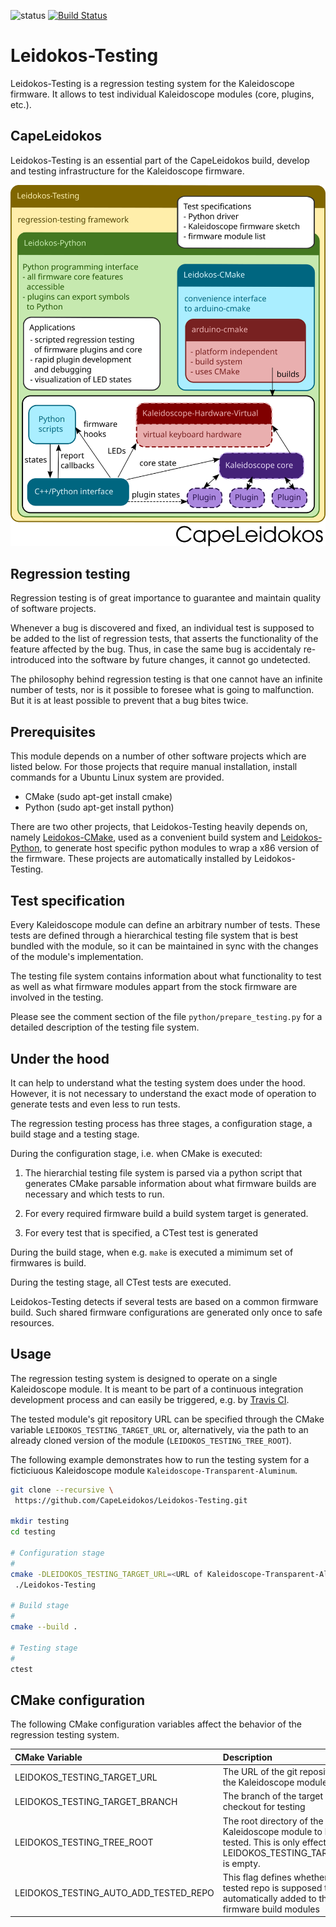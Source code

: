 ![status][st:experimental] [![Build Status][travis:image]][travis:status]

[travis:image]: https://travis-ci.org/CapeLeidokos/Leidokos-Testing.svg?branch=master
[travis:status]: https://travis-ci.org/CapeLeidokos/Leidokos-Testing

[st:stable]: https://img.shields.io/badge/stable-✔-black.svg?style=flat&colorA=44cc11&colorB=494e52
[st:broken]: https://img.shields.io/badge/broken-X-black.svg?style=flat&colorA=e05d44&colorB=494e52
[st:experimental]: https://img.shields.io/badge/experimental----black.svg?style=flat&colorA=dfb317&colorB=494e52

# Leidokos-Testing
Leidokos-Testing is a regression testing system for the Kaleidoscope firmware.
It allows to test individual Kaleidoscope modules (core, plugins, etc.).

## CapeLeidokos
Leidokos-Testing is an essential part of the CapeLeidokos build, develop and testing infrastructure for the Kaleidoscope firmware.

<img src="https://github.com/CapeLeidokos/CapeLeidokos/blob/master/CapeLeidokos.svg?sanitize=true">

## Regression testing
Regression testing is of great importance to guarantee and maintain quality of
software projects.

Whenever a bug is discovered and fixed,
an individual test is supposed to be added to the list of regression tests, that asserts the functionality
of the feature affected by the bug. Thus, in case the same bug is accidentaly re-introduced
into the software by future changes, it cannot go undetected.

The philosophy behind regression testing is that one cannot have an infinite number of tests,
nor is it possible to foresee what is going to malfunction. But it is at
least possible to prevent that a bug bites twice.

## Prerequisites
This module depends on a number of other software projects which are listed below. For those projects that require manual installation, install commands for a Ubuntu Linux system
are provided.

* CMake (sudo apt-get install cmake)
* Python (sudo apt-get install python)

There are two other projects, that Leidokos-Testing heavily depends on,
namely [Leidokos-CMake](https://github.com/CapeLeidokos/Leidokos-CMake), used as a convenient build system and [Leidokos-Python](https://github.com/CapeLeidokos/Leidokos-Python),
to generate host specific python modules to wrap a x86 version of the
firmware. These projects are automatically installed by Leidokos-Testing.

## Test specification
Every Kaleidoscope module can define an arbitrary number of tests. These tests are defined through a hierarchical testing file system that is best bundled with the module, so it can be maintained in sync with the changes of the module's implementation.

The testing file system contains information about what functionality to
test as well as what firmware modules appart from the stock firmware are involved in the testing.

Please see the comment section of the file `python/prepare_testing.py`
for a detailed description of the testing file system.

## Under the hood
It can help to understand what the testing system does under the hood. However, it is not necessary to understand the exact mode of operation to generate tests and even less to run tests.

The regression testing process has three stages, a configuration stage, a build stage
and a testing stage.

During the configuration stage, i.e. when CMake is executed:

1. The hierarchial testing file system is parsed via a python script that generates CMake parsable information about what firmware builds are necessary and which tests to run.

2. For every required firmware build a build system target is generated.

3. For every test that is specified, a CTest test is generated

During the build stage, when e.g. `make` is executed a mimimum set of firmwares is build.

During the testing stage, all CTest tests are executed.

Leidokos-Testing detects if several tests are based on a common
firmware build. Such shared firmware configurations are generated only once to safe resources.

## Usage
The regression testing system is designed to operate on a single Kaleidoscope module. It is meant to be part of a continuous integration development process and can easily be triggered, e.g. by [Travis CI](https://travis-ci.org/).

The tested module's git repository URL can be specified through the CMake variable
`LEIDOKOS_TESTING_TARGET_URL` or, alternatively, via the path
to an already cloned version of the module (`LEIDOKOS_TESTING_TREE_ROOT`).

The following example demonstrates how to run the testing system for a ficticiuous Kaleidoscope
module `Kaleidoscope-Transparent-Aluminum`.

```bash
git clone --recursive \
 https://github.com/CapeLeidokos/Leidokos-Testing.git

mkdir testing
cd testing

# Configuration stage
#
cmake -DLEIDOKOS_TESTING_TARGET_URL=<URL of Kaleidoscope-Transparent-Aluminum> \
 ./Leidokos-Testing

# Build stage
#
cmake --build .

# Testing stage
#
ctest
```

## CMake configuration
The following CMake configuration variables affect the behavior of the regression testing system.

| CMake Variable | Description |
|:-------------------------------- |:---------------------------------------- |
| LEIDOKOS_TESTING_TARGET_URL  | The URL of the git repository of the Kaleidoscope module to test |
| LEIDOKOS_TESTING_TARGET_BRANCH | The branch of the target repo to checkout for testing |
| LEIDOKOS_TESTING_TREE_ROOT   | The root directory of the Kaleidoscope module to be tested. This is only effective if LEIDOKOS_TESTING_TARGET_URL is empty. |
| LEIDOKOS_TESTING_AUTO_ADD_TESTED_REPO | This flag defines whether the tested repo is supposed to be automatically added to the firmware build modules |
